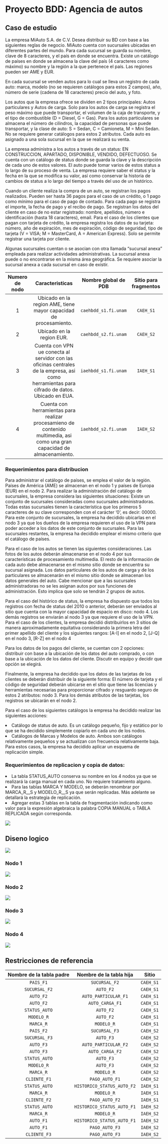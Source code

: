 # Proyecto BDD: Agencia de autos


## Caso de estudio

La empresa MiAuto S.A. de C.V. Desea distribuir su BD con base a las siguientes reglas de negocio. MiAuto cuenta con sucursales ubicadas en diferentes partes del mundo. Para cada sucursal se guarda su nombre, clave de 8 caracteres, y el país en donde se encuentra. Existe un catálogo de países en donde se almacena la clave del país (4 caracteres como máximo) su nombre y la región a la que pertenece el país. Las regiones pueden ser AME y EUR.

En cada sucursal se venden autos para lo cual se lleva un registro de cada auto: marca, modelo (no se requieren catálogos para estos 2 campos), año, número de serie (cadena de 18 caracteres) precio del auto, y foto.

Los autos que la empresa ofrece se dividen en 2 tipos principales: Autos particulares y Autos de carga. Solo para los autos de carga se registra el peso máximo que puede transportar, el volumen de la caja de transporte, y el tipo de combustible (D = Diesel, G = Gas). Para los autos particulares se
almacena el número de cilindros, la capacidad de personas que puede transportar, y la clase de auto: S = Sedan, C = Camioneta, M = Mini Sedan. No se requiere generar catálogos para estos 2 atributos. Cada auto es asignado a una sola sucursal en la que se realizará su venta.

La empresa administra a los autos a través de un status: EN CONSTRUCCION, APARTADO, DISPONIBLE, VENDIDO, DEFECTUOSO. Se cuenta con un catálogo de status donde se guarda la clave y la descripción de cada uno de estos valores. El auto puede tomar varios de estos status a lo largo de su
proceso de venta. La empresa requiere saber el status y la fecha en la que se modifica su valor, así como conservar la historia de cambios de status a lo largo del tiempo a través del uso de un histórico.

Cuando un cliente realiza la compra de un auto, se registran los pagos realizados. Pueden ser hasta 36 pagos para el caso de un crédito, o 1 pago como mínimo para el caso de pago de contado. Para cada pago se registra el importe, la fecha de pago y el recibo de pago. Se registran los datos del cliente en caso de no estar registrado: nombre, apellidos, número e identificación (hasta 18 caracteres), email. Para el caso de los clientes que pagan con tarjeta de crédito, la empresa registra los datos de su tarjeta: número, año de expiración, mes de expiración, código de seguridad, tipo de tarjeta (V = VISA; M = MasterCard, A = American Express). Solo se permite registrar una tarjeta por cliente.

Algunas sucursales cuentan o se asocian con otra llamada “sucursal anexa” empleada para realizar actividades administrativas. La sucursal anexa puede o no encontrarse en la misma área geográfica. Se requiere asociar la sucursal anexa a cada sucursal en caso de existir.

|Numero de nodo|Caracteristicas|Nombre global de PDB|Sitio para fragmentos|
|:------------:|:-------------:|:------------------:|:-------------------:|
|1|Ubicado en la region AME, tiene mayor capacidad de procesamiento.|`caehbdd_s1.fi.unam`|`CAEH_S1`|
|2|Ubicado en la region EUR.|`caehbdd_s2.fi.unam`|`CAEH_S2`|
|3|Cuenta con VPN ue conecta al servidor con las oficinas centrales de la empresa, asi como herramientas para cifrado de datos. Ubicado en EUA.|`iaehbdd_s1.fi.unam`|`IAEH_S1`|
|4|Cuenta con herramientas para realizar procesamieno de contenido multimedia, asi como una gran capacidad de almacenamiento.|`iaehbdd_s2.fi.unam`|`IAEH_S2`|

### Requerimientos para distribucion

Para administrar el catálogo de países, se emplea el valor de la región. Países de América (AME) se almacenan en el nodo 1 y países de Europa (EUR) en el nodo 2. Para realizar la administración del catálogo de sucursales, la empresa considera las siguientes situaciones: Existe un conjunto de sucursales consideradas como sucursales administradoras. Todas estas sucursales tienen la característica que los primeros 5 caracteres de su clave corresponden con el carácter ‘0’, es decir: 00000. Para este conjunto de sucursales, la empresa ha decidido ubicarlas en el nodo 3 ya que los dueños de la empresa requieren el uso de la VPN para poder acceder a los datos de este conjunto de sucursales. Para las sucursales restantes, la empresa ha decidido emplear el mismo criterio que el catálogo de países.

Para el caso de los autos se tienen las siguientes consideraciones. Las fotos de los autos deberán almacenarse en el nodo 4 por sus características de procesamiento multimedia. El resto de la información de cada auto debe almacenarse en el mismo sitio donde se encuentra su sucursal asignada. Los datos particulares de los autos de carga y de los particulares se almacenarán en el mismo sitio donde se almacenan los datos generales del auto. Cabe mencionar que a las sucursales administradoras no se les asignan autos por sus funciones de administración. Esto implica que solo se tendrán 2 grupos de autos.

Para el caso del histórico de status, la empresa ha dispuesto que todos los registros con fecha de status del 2010 o anterior, deberán ser enviados al sitio que cuenta con la mayor capacidad de espacio en disco: nodo 4. Los demás registros se enviarán al nodo 3 ya que requiere el uso de la VPN.
Para el caso de los clientes, la empresa decidió distribuirlos en 3 sitios de manera aproximadamente equitativa considerando la primera letra del primer apellido del cliente y los siguientes rangos: [A-I] en el nodo 2, [J-Q] en el nodo 3, [R-Z] en el nodo 4

Para los datos de los pagos del cliente, se cuentan con 2 opciones: distribuir con base a la ubicación de los datos del auto comprado, o con base a la ubicación de los datos del cliente. Discutir en equipo y decidir que opción se elegirá.

Finalmente, la empresa ha decidido que los datos de las tarjetas de los clientes se deberán distribuir de la siguiente forma: El número de tarjeta y el código de seguridad deberán ubicarse en el sitio que tiene las licencias y herramientas necesarias para proporcionar cifrado y resguardo seguro de estos 2 atributos: nodo 3. Para los demás atributos de las tarjetas, los registros se ubicarán en el nodo 2.

Para el caso de los siguientes catálogos la empresa ha decidido realizar las siguientes acciones:
<li>Catálogo de status de auto. Es un catálogo pequeño, fijo y estático por lo que se ha decidido simplemente copiarlo en cada uno de los nodos.
<li>Catálogos de Marcas y Modelos de auto. Ambos son catálogos relativamente pequeños y se actualizan con frecuencia relativamente baja. Para estos casos, la empresa ha decidido aplicar un esquema de replicación simple.
  
### Requerimientos de replicacion y copia de datos:
<li>La tabla STATUS_AUTO conserva su nombre en los 4 nodos ya que se realizará la carga manual en cada uno. No requiere tratamiento alguno.
<li>Para las tablas MARCA Y MODELO, se deberán renombrar por MARCA_R_<INICIALES>_S<N> y MODELO_R_<INICIALES>_S<N> ya que serán replicadas. Más adelante se detallará la estrategia de replicación.
<li>Agregar estas 3 tablas en la tabla de fragmentación indicando como valor para la expresión algebraica la palabra COPIA MANUAL o TABLA REPLICADA según corresponda.

![](RECURSOS/esquema_fragmentacion.jpeg)


## Diseno logico

![](DISENO_LOGICO/diseno_global.jpg)

### Nodo 1
![](DISENO_LOGICO/diseno_nodo1.jpg)

### Nodo 2
![](DISENO_LOGICO/diseno_nodo2.jpg)

### Nodo 3
![](DISENO_LOGICO/diseno_nodo3.jpg)

### Nodo 4
![](DISENO_LOGICO/diseno_nodo4.jpg)


## Restricciones de referencia

|Nombre de la tabla padre|Nombre de la tabla hija|Sitio|
|:----------------------:|:---------------------:|:---:|
|`PAIS_F1`|`SUCURSAL_F2`|`CAEH_S1`|
|`SUCURSAL_F2`|`AUTO_F2`|`CAEH_S1`|
|`AUTO_F2`|`AUTO_PARTICULAR_F1`|`CAEH_S1`|
|`AUTO_F2`|`AUTO_CARGA_F1`|`CAEH_S1`|
|`STATUS_AUTO`|`AUTO_F2`|`CAEH_S1`|
|`MODELO_R`|`AUTO_F2`|`CAEH_S1`|
|`MARCA_R`|`MODELO_R`|`CAEH_S1`|
|`PAIS_F2`|`SUCURSAL_F3`|`CAEH_S2`|
|`SUCURSAL_F3`|`AUTO_F3`|`CAEH_S2`|
|`AUTO_F3`|`AUTO_PARTICULAR_F2`|`CAEH_S2`|
|`AUTO_F3`|`AUTO_CARGA_F2`|`CAEH_S2`|
|`STATUS_AUTO`|`AUTO_F3`|`CAEH_S2`|
|`MODELO_R`|`AUTO_F3`|`CAEH_S2`|
|`MARCA_R`|`MODELO_R`|`CAEH_S2`|
|`CLIENTE_F1`|`PAGO_AUTO_F1`|`CAEH_S2`|
|`STATUS_AUTO`|`HISTORICO_STATUS_AUTO_F2`|`IAEH_S1`|
|`MARCA_R`|`MODELO_R`|`IAEH_S1`|
|`CLIENTE_F2`|`PAGO_AUTO_F2`|`IAEH_S1`|
|`STATUS_AUTO`|`HISTORICO_STATUS_AUTO_F1`|`IAEH_S2`|
|`MARCA_R`|`MODELO_R`|`IAEH_S2`|
|`AUTO_F1`|`HISTORICO_STATUS_AUTO_F1`|`IAEH_S2`|
|`AUTO_F1`|`PAGO_AUTO_F3`|`IAEH_S2`|
|`CLIENTE_F3`|`PAGO_AUTO_F3`|`IAEH_S2`|
